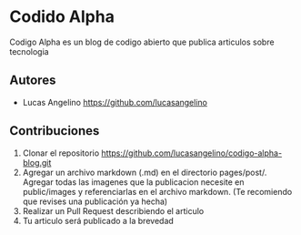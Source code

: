 # Codido Alpha

Codigo Alpha es un blog de codigo abierto que publica articulos sobre tecnologia

## Autores

 - Lucas Angelino https://github.com/lucasangelino

## Contribuciones

 1. Clonar el repositorio https://github.com/lucasangelino/codigo-alpha-blog.git
 2.  Agregar un archivo markdown (.md) en el directorio pages/post/. Agregar todas las imagenes que la publicacion necesite en public/images y referenciarlas en el archivo markdown. (Te recomiendo que revises una publicación ya hecha)
 3. Realizar un Pull Request describiendo el articulo
 4. Tu articulo será publicado a la brevedad


